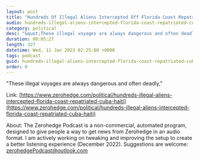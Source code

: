 ```yaml
---
layout: post
title: "Hundreds Of Illegal Aliens Intercepted Off Florida Coast Repatriated To Cuba, Haiti"
audio: hundreds-illegal-aliens-intercepted-florida-coast-repatriated-cuba-haiti-0
category: political
desc: "&quot;These illegal voyages are always dangerous and often deadly,&quot;"
duration: 00:05:27
length: 327
datetime: Wed, 11 Jan 2023 02:25:00 +0000
tags: podcast
guid: hundreds-illegal-aliens-intercepted-florida-coast-repatriated-cuba-haiti-0
order: 0
---
```

&quot;These illegal voyages are always dangerous and often deadly,&quot;

Link: [https://www.zerohedge.com/political/hundreds-illegal-aliens-intercepted-florida-coast-repatriated-cuba-haiti](https://www.zerohedge.com/political/hundreds-illegal-aliens-intercepted-florida-coast-repatriated-cuba-haiti)

About: The Zerohedge Podcast is a non-commercial, automated program, designed to give people a way to get news from Zerohedge in an audio format.  I am actively working on tweaking and improving the setup to create a better listening experience (December 2022).  Suggestions are welcome: [zerohedgePodcast@outlook.com](mailto:zerohedgePodcast@outlook.com)